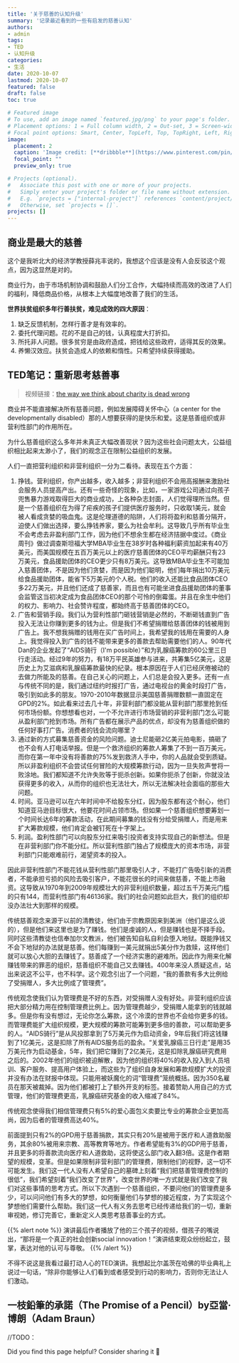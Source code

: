 ```yaml
---
title: '关于慈善的认知升级'
summary: '记录最近看到的一些有启发的慈善认知'
authors:
- admin
tags:
- TED
- 认知升级
categories:
- 生活
date: 2020-10-07
lastmod: 2020-10-07
featured: false
draft: false
toc: true

# Featured image
# To use, add an image named `featured.jpg/png` to your page's folder.
# Placement options: 1 = Full column width, 2 = Out-set, 3 = Screen-width
# Focal point options: Smart, Center, TopLeft, Top, TopRight, Left, Right, BottomLeft, Bottom, BottomRight
image:
  placement: 2
  caption: 'Image credit: [**dribbble**](https://www.pinterest.com/pin/550565123196820404/)'
  focal_point: ""
  preview_only: true

# Projects (optional).
#   Associate this post with one or more of your projects.
#   Simply enter your project's folder or file name without extension.
#   E.g. `projects = ["internal-project"]` references `content/project/deep-learning/index.md`.
#   Otherwise, set `projects = []`.
projects: []
---
```


## 商业是最大的慈善
这个是我听北大的经济学教授薛兆丰说的，我想这个应该是没有人会反驳这个观点，因为这显然是对的。

商业行为，由于市场机制协调和鼓励人们分工合作，大幅持续而高效的改进了人们的福利，降低商品价格，从根本上大幅度地改善了我们的生活。

**世界扶贫组织多年行善扶贫，难见成效的四大原因**：

  1. 缺乏反馈机制，怎样行善才是有效率的。
  2. 委托代理问题。花的不是自己的钱，认真程度大打折扣。
  3. 所托非人问题。很多贫穷是由政府造成，把钱给这些政府，适得其反的效果。
  4. 养懒汉效应。扶贫会造成人的依赖和惰性。只希望持续获得援助。


## TED笔记：重新思考慈善事
> 视频链接：[the way we think about charity is dead wrong](https://www.ted.com/talks/dan_pallotta_the_way_we_think_about_charity_is_dead_wrong?language=zh-cn)

商业并不能直接解决所有慈善问题，例如发展障碍关怀中心（a center for the developmentally disabled）那的人想要获得的是快乐和爱。这是慈善组织或非营利性部门的作用所在。

为什么慈善组织这么多年并未真正大幅改善现状？因为这些社会问题太大，公益组织相比起来太渺小了，我们的观念正在限制公益组织的发展。

人们一直把营利组织和非营利组织一分为二看待。表现在五个方面：
1. 挣钱。营利组织，你产出越多，收入越多；非营利组织不会用高报酬来激励社会服务人员提高产出。还有一些奇怪的现象，比如，一家游戏公司通过向孩子兜售暴力游戏取得巨大的商业成功，上各种杂志封面，人们觉得理所当然。但是一个慈善组织在为得了疟疾的孩子们提供医疗服务时，只收取1美元，就会被人看成贪婪的吸血鬼。这是伦理道德的陷阱，人们将将盈利和慈善分隔开，迫使人们做出选择，要么挣钱养家，要么为社会牟利。这导致几乎所有毕业生不会考虑去非盈利部门工作，因为他们不想余生都在经济拮据中度过。《商业周刊》做过调查斯坦福大学MBA毕业生在38岁时各种福利薪资加起来有40万美元，而美国规模在五百万美元以上的医疗慈善团体的CEO平均薪酬只有23万美元，食品援助团体的CEO更少只有8万美元。这导致MBA毕业生不可能加入慈善团体，不是因为他们贪婪，而是因为他们聪明，他们每年捐出10万美元给食品援助团体，能省下5万美元的个人税。他们的收入还能比食品团体CEO多22万美元，并且他们还成了慈善家，而且也有可能坐进食品援助团体的董事会监管这当初决定成为食品团体CEO的那个可怜的倒霉蛋。并且在余生中他们的权力、影响力、社会赞许程度，都始终高于慈善团体的CEO。
2. 广告和营销手段。我们认为营利性部门砸钱营销是必然的，不断砸钱直到广告投入无法让你赚到更多的钱为止。但是我们不希望捐赠给慈善团体的钱被用到广告上。我不想我捐赠的钱用在买广告时间上，我希望我的钱用在需要的人身上。我觉得投入到广告的钱不能带来更多的善款去帮助需要他们的人。90年代Dan的企业发起了“AIDS骑行（I'm possible）”和为乳腺癌筹款的60公里三日行走活动。经过9年的努力，有18万平民英雄参与进来，共筹集5亿美元，这是历史上为艾滋病和乳腺癌筹款最快的纪录。根本原因在于人们已经厌倦被动的去做力所能及的慈善。在自己关心的问题上，人们总是会投入更多。还有一点与传统不同的是，我们通过纽约时报打广告，通过电视台的黄金时段打广告，吸引到如此多的朋友。1970-2010年数据显示美国慈善捐赠数额一直固定在GPD的2%。如此看来过去几十年，非营利部门都没能从营利部门那里抢到任何市场份额。你想想看也对，一个不允许进行市场营销的非营利部门怎么可能从盈利部门抢到市场。所有广告都在展示产品的优点，却没有为慈善组织做的任何好事打广告。消费者的钱会流向哪里？
3. 通过新的方式募集慈善资金的风险问题。迪士尼能砸2亿美元拍电影，搞砸了也不会有人打电话举报。但是一个救济组织的筹款人筹集了不到一百万美元，而你在第一年中没有将善款的75%发到救济人手中，你的人品就会受到质疑。所以非盈利组织不会尝试任何冒险的大规模筹款行动，因为一旦失败声誉将一败涂地。我们都知道不允许失败等于扼杀创新。如果你扼杀了创新，你就没法获得更多的收入，从而你的组织也无法壮大，所以无法解决社会面临的那些大问题。
4. 时间。亚马逊可以在六年时间中不给股东分红，因为股东都有这个耐心，他们知道亚马逊目标很大，他要花时间占领市场。但如果一个慈善组织想要筹划一个时间长达6年的筹款活动，在此期间募集的钱没有分给受捐赠人，而是用来扩大筹款规模，他们肯定会被钉死在十字架上。
5. 利润。盈利性部门可以向股东分红来吸引投资者支持实现自己的新想法。但是在非营利部门你不能分红。所以营利性部门独占了规模庞大的资本市场，非营利部门只能艰难前行，渴望资本的投入。

因此非营利性部门不能花钱从营利性部门那里吸引人才，不能打广告吸引新的消费者，不能承担亏损的风险去吸引客户，不能花很长的时间来做慈善，不能上市融资。这导致从1970年到2009年规模壮大的非营利组织数量，超过五千万美元门槛的只有144，而营利性部门有46136家。我们的社会问题如此巨大，我们的组织却没办法壮大到那样的规模。

传统慈善观念来源于以前的清教徒，他们由于宗教原因来到美洲（他们是这么说的），但是他们来这里也是为了赚钱。他们是虔诚的人，但是赚钱也是不择手段。同时这些清教徒也信奉加尔文教派，他们被告知自私自利会堕入地狱。既能挣钱又不会下地狱的办法就是慈善。他们每赚到一美元就捐出5美分作为救赎，这样他们就可以放心大胆的去赚钱了。慈善成了一个经济实惠的避难所。因此作为用来化解赚钱带来的罪恶的组织，慈善组织不能自己又去赚钱。400年来没人质疑这点，站出来说这不公平，也不科学。这个观念引出了一个问题，“我的善款有多大比例给了受捐赠人，多大比例成了管理费”。

传统观念使我们认为管理费是不好的东西，对受捐赠人没有好处。非营利组织应该把大部分精力用在控制管理费比例上。因为管理费越少，受捐赠人能拿到的钱就越多。但是你有没有想过，无论你怎么筹款，这个冷漠的世界也不会给你更多的钱。而管理费能扩大组织规模，更大规模的筹款可能筹到更多倍的善款，可以帮助更多的人。“AIDS骑行”是从风投那拿到了5万美元作为启动资金，9年后我们将这钱赚到了1亿美元，这是扣除了所有AIDS服务后的盈余。“关爱乳腺癌三日行走”是用35万美元作为启动基金，5年，我们把它赚到了2亿美元，这是扣除乳腺癌研究费用之后的。2002年他们的组织被迫解散，因为他的组织将40%的收入投入到人员培训、客户服务、提高用户体验上，而这些为了组织自身发展和筹款规模扩大的投资并没有办法在财报中体现。只能用被妖魔化的词“管理费”笼统概括。因为350名雇员在那天被裁掉。因为他们都被打上了额外开支的标签。接着赞助人用自己的方式管理，他们的管理费更高，乳腺癌研究基金的收入缩减了84%。

传统观念使得我们相信管理费只有5%的爱心面包义卖要比专业的筹款企业更加高尚，因为后者的管理费高达40%。

前面提到只有2%的GPD用于慈善捐款，其实只有20%是被用于医疗和人道救助服务，其余80%被用来宗教、高等教育等地方。作者希望能有3%的GDP用于慈善，并且更多的将善款流向医疗和人道救助，这将使这么部门收入翻3倍。这是作者期望的规模，变革。但是如果限制非营利部门的管理费，限制他们的视野，这一切不可能发生。我们这一代人没有人希望自己的墓碑上刻着“我们把慈善管理费控制的很低”，我们希望刻着“我们改变了世界”，改变世界的唯一方式就是我们改变了我们对这些事情的思考方式。所以下次遇到一个慈善组织，不要问他们的管理费是多少，可以问问他们有多大的梦想，如何衡量他们与梦想的接近程度，为了实现这个梦想他们需要什么帮助。我们这一代人有义务去思考已经传递给我们的一切，重新审视她，修订完善它，重新定义人类思考慈善事业的方式。

{{% alert note %}}
演讲最后作者播放了他的三个孩子的视频，借孩子的嘴说出，“那将是一个真正的社会创新social innovation！”演讲结束观众纷纷起立，鼓掌，表达对他的认可与尊敬。
{{% /alert %}}

不得不说这是我看过最打动人心的TED演讲。我想起比尔盖茨在哈佛的毕业典礼上说过一句话，“除非你能够让人们看到或者感受到行动的影响力，否则你无法让人们激动。

## 一枝鉛筆的承諾（The Promise of a Pencil）by亞當‧博朗（Adam Braun）
//TODO：

Did you find this page helpful? Consider sharing it 🙌
